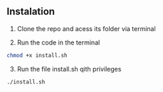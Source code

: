 ## Instalation

1. Clone the repo and acess its folder via terminal 

2. Run the code in the terminal 

```sh 
chmod +x install.sh
```

3. Run the file install.sh qith privileges

```sh
./install.sh
```

